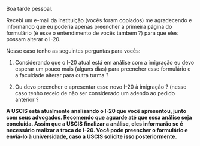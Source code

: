 Boa tarde pessoal.

Recebi um e-mail da instituição (vocês foram copiados) me agradecendo e informando que eu poderia apenas preencher a primeira página do formulário (é esse o entendimento de vocês também ?) para que eles possam alterar o I-20.

Nesse caso tenho as seguintes perguntas para vocês:

1. Considerando que o I-20 atual está em análise com a imigração eu devo esperar um pouco mais (alguns dias) para preencher esse formulário e a faculdade alterar para outra turma ?
    
2. Ou devo preencher e apresentar esse novo I-20 à imigração ? (nesse caso tenho receio de não ser considerado um adendo ao pedido anterior ?
    

**A USCIS está atualmente analisando o I-20 que você apresentou, junto com seus advogados. Recomendo que aguarde até que essa análise seja concluída. Assim que a USCIS finalizar a análise, eles informarão se é necessário realizar a troca do I-20. Você pode preencher o formulário e enviá-lo à universidade, caso a USCIS solicite isso posteriormente.**